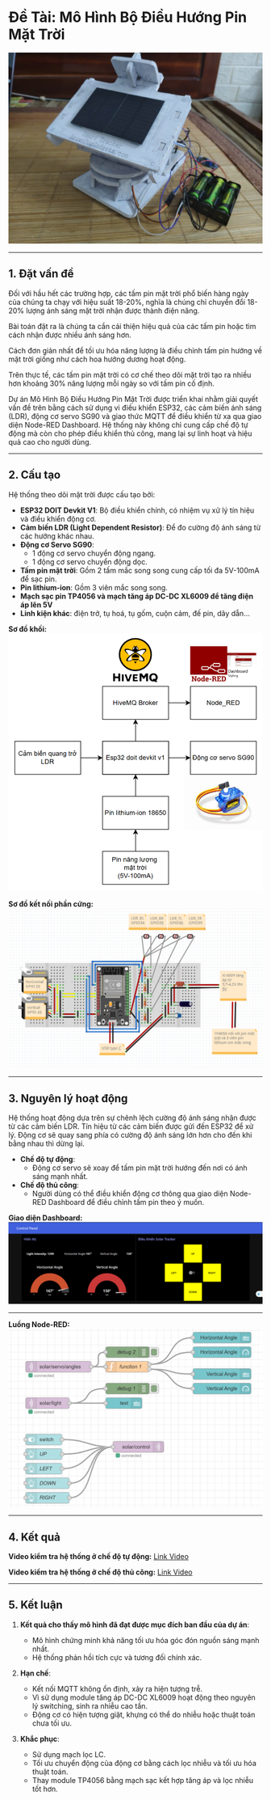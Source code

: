 # Đề Tài: Mô Hình Bộ Điều Hướng Pin Mặt Trời


![Solar Tracker](images/anh_mo_hinh.jpg)

---

## 1. Đặt vấn đề

Đối với hầu hết các trường hợp, các tấm pin mặt trời phổ biến hàng ngày của chúng ta chạy với hiệu suất 18-20%, nghĩa là chúng chỉ chuyển đổi 18-20% lượng ánh sáng mặt trời nhận được thành điện năng.

Bài toán đặt ra là chúng ta cần cải thiện hiệu quả của các tấm pin hoặc tìm cách nhận được nhiều ánh sáng hơn.

Cách đơn giản nhất để tối ưu hóa năng lượng là điều chỉnh tấm pin hướng về mặt trời giống như cách hoa hướng dương hoạt động.

Trên thực tế, các tấm pin mặt trời có cơ chế theo dõi mặt trời tạo ra nhiều hơn khoảng 30% năng lượng mỗi ngày so với tấm pin cố định.

Dự án Mô Hình Bộ Điều Hướng Pin Mặt Trời được triển khai nhằm giải quyết vấn đề trên bằng cách sử dụng vi điều khiển ESP32, các cảm biến ánh sáng (LDR), động cơ servo SG90 và giao thức MQTT để điều khiển từ xa qua giao diện Node-RED Dashboard. Hệ thống này không chỉ cung cấp chế độ tự động mà còn cho phép điều khiển thủ công, mang lại sự linh hoạt và hiệu quả cao cho người dùng.

---

## 2. Cấu tạo

Hệ thống theo dõi mặt trời được cấu tạo bởi:

- **ESP32 DOIT Devkit V1**: Bộ điều khiển chính, có nhiệm vụ xử lý tín hiệu và điều khiển động cơ.
- **Cảm biến LDR (Light Dependent Resistor)**: Để đo cường độ ánh sáng từ các hướng khác nhau.
- **Động cơ Servo SG90**:
  - 1 động cơ servo chuyển động ngang.
  - 1 động cơ servo chuyển động dọc.
- **Tấm pin mặt trời**: Gồm 2 tấm mắc song song cung cấp tối đa 5V-100mA để sạc pin.
- **Pin lithium-ion**: Gồm 3 viên mắc song song.
- **Mạch sạc pin TP4056 và mạch tăng áp DC-DC XL6009 để tăng điện áp lên 5V**
- **Linh kiện khác**: điện trở, tụ hoá, tụ gốm, cuộn cảm, đế pin, dây dẫn...

**Sơ đồ khối:**
![Block Diagram](images/so_do_khoi.png)

**Sơ đồ kết nối phần cứng:**
![Fritzing Diagram](images/so_do_ket_noi_phan_cung.png)

---

## 3. Nguyên lý hoạt động

Hệ thống hoạt động dựa trên sự chênh lệch cường độ ánh sáng nhận được từ các cảm biến LDR. Tín hiệu từ các cảm biến được gửi đến ESP32 để xử lý. Động cơ sẽ quay sang phía có cường độ ánh sáng lớn hơn cho đến khi bằng nhau thì dừng lại.

- **Chế độ tự động**:
  - Động cơ servo sẽ xoay để tấm pin mặt trời hướng đến nơi có ánh sáng mạnh nhất.
- **Chế độ thủ công**:
  - Người dùng có thể điều khiển động cơ thông qua giao diện Node-RED Dashboard để điều chỉnh tấm pin theo ý muốn.

**Giao diện Dashboard:**
![Node-RED Dashboard](images/Dashboard.png)

---

**Luồng Node-RED:**
![Node-RED Flow](images/flow.png)

---

## 4. Kết quả
**Video kiểm tra hệ thống ở chế độ tự động:**
[Link Video](videos/kiem_tra_huong_theo_nguon_sangsang.mp4)

**Video kiểm tra hệ thống ở chế độ thủ công:**
[Link Video](videos/manual.mp4)

---

## 5. Kết luận

1. **Kết quả cho thấy mô hình đã đạt được mục đích ban đầu của dự án**:
   - Mô hình chứng minh khả năng tối ưu hóa góc đón nguồn sáng mạnh nhất.
   - Hệ thống phản hồi tích cực và tương đối chính xác.

2. **Hạn chế**:
   - Kết nối MQTT không ổn định, xảy ra hiện tượng trễ.
   - Vì sử dụng module tăng áp DC-DC XL6009 hoạt động theo nguyên lý switching, sinh ra nhiễu cao tần.
   - Động cơ có hiện tượng giật, khựng có thể do nhiễu hoặc thuật toán chưa tối ưu.
3. **Khắc phục**:
   - Sử dụng mạch lọc LC. 
   - Tối ưu chuyển động của động cơ bằng cách lọc nhiễu và tối ưu hóa thuật toán.
   - Thay module TP4056 bằng mạch sạc kết hợp tăng áp và lọc nhiễu tốt hơn.
